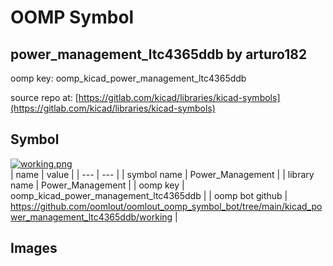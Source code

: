 # OOMP Symbol  
## power_management_ltc4365ddb  by arturo182  
  
oomp key: oomp_kicad_power_management_ltc4365ddb  
  
source repo at: [https://gitlab.com/kicad/libraries/kicad-symbols](https://gitlab.com/kicad/libraries/kicad-symbols)  
## Symbol  
  
[![working.png](working_600.png)](working.png)  
| name | value | 
| --- | --- | 
| symbol name | Power_Management | 
| library name | Power_Management | 
| oomp key | oomp_kicad_power_management_ltc4365ddb | 
| oomp bot github | https://github.com/oomlout/oomlout_oomp_symbol_bot/tree/main/kicad_power_management_ltc4365ddb/working | 
## Images  
